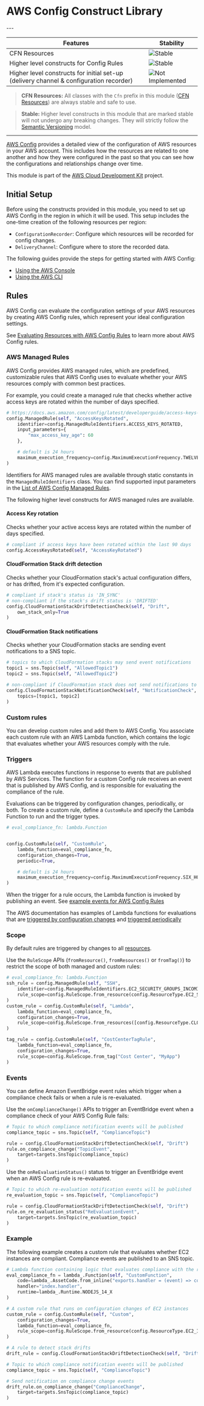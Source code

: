 # AWS Config Construct Library

<!--BEGIN STABILITY BANNER-->---


Features                                                                               | Stability
---------------------------------------------------------------------------------------|------------
CFN Resources                                                                          | ![Stable](https://img.shields.io/badge/stable-success.svg?style=for-the-badge)
Higher level constructs for Config Rules                                               | ![Stable](https://img.shields.io/badge/stable-success.svg?style=for-the-badge)
Higher level constructs for initial set-up (delivery channel & configuration recorder) | ![Not Implemented](https://img.shields.io/badge/not--implemented-black.svg?style=for-the-badge)

> **CFN Resources:** All classes with the `Cfn` prefix in this module ([CFN Resources](https://docs.aws.amazon.com/cdk/latest/guide/constructs.html#constructs_lib)) are always
> stable and safe to use.

<!-- -->

> **Stable:** Higher level constructs in this module that are marked stable will not undergo any
> breaking changes. They will strictly follow the [Semantic Versioning](https://semver.org/) model.

---
<!--END STABILITY BANNER-->

[AWS Config](https://docs.aws.amazon.com/config/latest/developerguide/WhatIsConfig.html) provides a detailed view of the configuration of AWS resources in your AWS account.
This includes how the resources are related to one another and how they were configured in the
past so that you can see how the configurations and relationships change over time.

This module is part of the [AWS Cloud Development Kit](https://github.com/aws/aws-cdk) project.

## Initial Setup

Before using the constructs provided in this module, you need to set up AWS Config
in the region in which it will be used. This setup includes the one-time creation of the
following resources per region:

* `ConfigurationRecorder`: Configure which resources will be recorded for config changes.
* `DeliveryChannel`: Configure where to store the recorded data.

The following guides provide the steps for getting started with AWS Config:

* [Using the AWS Console](https://docs.aws.amazon.com/config/latest/developerguide/gs-console.html)
* [Using the AWS CLI](https://docs.aws.amazon.com/config/latest/developerguide/gs-cli.html)

## Rules

AWS Config can evaluate the configuration settings of your AWS resources by creating AWS Config rules,
which represent your ideal configuration settings.

See [Evaluating Resources with AWS Config Rules](https://docs.aws.amazon.com/config/latest/developerguide/evaluate-config.html) to learn more about AWS Config rules.

### AWS Managed Rules

AWS Config provides AWS managed rules, which are predefined, customizable rules that AWS Config
uses to evaluate whether your AWS resources comply with common best practices.

For example, you could create a managed rule that checks whether active access keys are rotated
within the number of days specified.

```python
# https://docs.aws.amazon.com/config/latest/developerguide/access-keys-rotated.html
config.ManagedRule(self, "AccessKeysRotated",
    identifier=config.ManagedRuleIdentifiers.ACCESS_KEYS_ROTATED,
    input_parameters={
        "max_access_key_age": 60
    },

    # default is 24 hours
    maximum_execution_frequency=config.MaximumExecutionFrequency.TWELVE_HOURS
)
```

Identifiers for AWS managed rules are available through static constants in the `ManagedRuleIdentifiers` class.
You can find supported input parameters in the [List of AWS Config Managed Rules](https://docs.aws.amazon.com/config/latest/developerguide/managed-rules-by-aws-config.html).

The following higher level constructs for AWS managed rules are available.

#### Access Key rotation

Checks whether your active access keys are rotated within the number of days specified.

```python
# compliant if access keys have been rotated within the last 90 days
config.AccessKeysRotated(self, "AccessKeyRotated")
```

#### CloudFormation Stack drift detection

Checks whether your CloudFormation stack's actual configuration differs, or has drifted,
from it's expected configuration.

```python
# compliant if stack's status is 'IN_SYNC'
# non-compliant if the stack's drift status is 'DRIFTED'
config.CloudFormationStackDriftDetectionCheck(self, "Drift",
    own_stack_only=True
)
```

#### CloudFormation Stack notifications

Checks whether your CloudFormation stacks are sending event notifications to a SNS topic.

```python
# topics to which CloudFormation stacks may send event notifications
topic1 = sns.Topic(self, "AllowedTopic1")
topic2 = sns.Topic(self, "AllowedTopic2")

# non-compliant if CloudFormation stack does not send notifications to 'topic1' or 'topic2'
config.CloudFormationStackNotificationCheck(self, "NotificationCheck",
    topics=[topic1, topic2]
)
```

### Custom rules

You can develop custom rules and add them to AWS Config. You associate each custom rule with an
AWS Lambda function, which contains the logic that evaluates whether your AWS resources comply
with the rule.

### Triggers

AWS Lambda executes functions in response to events that are published by AWS Services.
The function for a custom Config rule receives an event that is published by AWS Config,
and is responsible for evaluating the compliance of the rule.

Evaluations can be triggered by configuration changes, periodically, or both.
To create a custom rule, define a `CustomRule` and specify the Lambda Function
to run and the trigger types.

```python
# eval_compliance_fn: lambda.Function


config.CustomRule(self, "CustomRule",
    lambda_function=eval_compliance_fn,
    configuration_changes=True,
    periodic=True,

    # default is 24 hours
    maximum_execution_frequency=config.MaximumExecutionFrequency.SIX_HOURS
)
```

When the trigger for a rule occurs, the Lambda function is invoked by publishing an event.
See [example events for AWS Config Rules](https://docs.aws.amazon.com/config/latest/developerguide/evaluate-config_develop-rules_example-events.html)

The AWS documentation has examples of Lambda functions for evaluations that are
[triggered by configuration changes](https://docs.aws.amazon.com/config/latest/developerguide/evaluate-config_develop-rules_nodejs-sample.html#event-based-example-rule) and [triggered periodically](https://docs.aws.amazon.com/config/latest/developerguide/evaluate-config_develop-rules_nodejs-sample.html#periodic-example-rule)

### Scope

By default rules are triggered by changes to all [resources](https://docs.aws.amazon.com/config/latest/developerguide/resource-config-reference.html#supported-resources).

Use the `RuleScope` APIs (`fromResource()`, `fromResources()` or `fromTag()`) to restrict
the scope of both managed and custom rules:

```python
# eval_compliance_fn: lambda.Function
ssh_rule = config.ManagedRule(self, "SSH",
    identifier=config.ManagedRuleIdentifiers.EC2_SECURITY_GROUPS_INCOMING_SSH_DISABLED,
    rule_scope=config.RuleScope.from_resource(config.ResourceType.EC2_SECURITY_GROUP, "sg-1234567890abcdefgh")
)
custom_rule = config.CustomRule(self, "Lambda",
    lambda_function=eval_compliance_fn,
    configuration_changes=True,
    rule_scope=config.RuleScope.from_resources([config.ResourceType.CLOUDFORMATION_STACK, config.ResourceType.S3_BUCKET])
)

tag_rule = config.CustomRule(self, "CostCenterTagRule",
    lambda_function=eval_compliance_fn,
    configuration_changes=True,
    rule_scope=config.RuleScope.from_tag("Cost Center", "MyApp")
)
```

### Events

You can define Amazon EventBridge event rules which trigger when a compliance check fails
or when a rule is re-evaluated.

Use the `onComplianceChange()` APIs to trigger an EventBridge event when a compliance check
of your AWS Config Rule fails:

```python
# Topic to which compliance notification events will be published
compliance_topic = sns.Topic(self, "ComplianceTopic")

rule = config.CloudFormationStackDriftDetectionCheck(self, "Drift")
rule.on_compliance_change("TopicEvent",
    target=targets.SnsTopic(compliance_topic)
)
```

Use the `onReEvaluationStatus()` status to trigger an EventBridge event when an AWS Config
rule is re-evaluated.

```python
# Topic to which re-evaluation notification events will be published
re_evaluation_topic = sns.Topic(self, "ComplianceTopic")

rule = config.CloudFormationStackDriftDetectionCheck(self, "Drift")
rule.on_re_evaluation_status("ReEvaluationEvent",
    target=targets.SnsTopic(re_evaluation_topic)
)
```

### Example

The following example creates a custom rule that evaluates whether EC2 instances are compliant.
Compliance events are published to an SNS topic.

```python
# Lambda function containing logic that evaluates compliance with the rule.
eval_compliance_fn = lambda_.Function(self, "CustomFunction",
    code=lambda_.AssetCode.from_inline("exports.handler = (event) => console.log(event);"),
    handler="index.handler",
    runtime=lambda_.Runtime.NODEJS_14_X
)

# A custom rule that runs on configuration changes of EC2 instances
custom_rule = config.CustomRule(self, "Custom",
    configuration_changes=True,
    lambda_function=eval_compliance_fn,
    rule_scope=config.RuleScope.from_resource(config.ResourceType.EC2_INSTANCE)
)

# A rule to detect stack drifts
drift_rule = config.CloudFormationStackDriftDetectionCheck(self, "Drift")

# Topic to which compliance notification events will be published
compliance_topic = sns.Topic(self, "ComplianceTopic")

# Send notification on compliance change events
drift_rule.on_compliance_change("ComplianceChange",
    target=targets.SnsTopic(compliance_topic)
)
```

